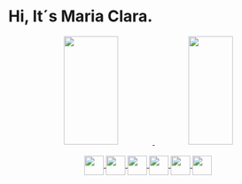 # Hi, It´s Maria Clara.

<div align="center">  
   <a href="https://github.com/mclairex">
  <img width="44%" height="195px" src="https://github-readme-stats.vercel.app/api?username=mclairex&show_icons=true&count_private=true" /> 
  <img width="40%" height="195px" src="https://github-readme-stats.vercel.app/api/top-langs/?username=mclairex&layout=compact&hide_border=true" />
</div>


<div align="center" style="display: inline_block"><br>

<div display:flex>          
  <img align=center height="35" widht="45" src="https://cdn.jsdelivr.net/gh/devicons/devicon@latest/icons/html5/html5-original.svg" />
  <img align=center height="35" widht="45" src="https://cdn.jsdelivr.net/gh/devicons/devicon@latest/icons/css3/css3-plain.svg" />
  <img align=center height="35" widht="45" src="https://cdn.jsdelivr.net/gh/devicons/devicon@latest/icons/javascript/javascript-original.svg" />
  <img align=center height="35" widht="45" src="https://cdn.jsdelivr.net/gh/devicons/devicon@latest/icons/react/react-original.svg" />
  <img align=center height="35" widht="45" src="https://cdn.jsdelivr.net/gh/devicons/devicon@latest/icons/java/java-plain.svg" />
  <img align=center height="35" widht="45" src="https://cdn.jsdelivr.net/gh/devicons/devicon@latest/icons/mysql/mysql-plain-wordmark.svg" />
</div>

  

